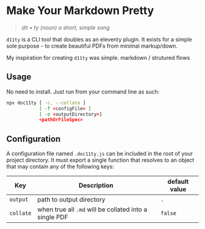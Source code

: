 # Make Your Markdown Pretty

> _dit &bull; ty (noun) a short, simple song_

`d11ty` is a CLI tool that doubles as an eleventy plugin. It exists for a simple sole purpose - to create beautiful PDFs from minimal markup/down.

My inspiration for creating `d11ty` was simple. markdown / strutured flows 

## Usage
No need to install. Just run from your command line as such:
```sh
npx doc11ty [ -c, --collate ] 
            [ -f <configFile> ] 
            [ -o <outputDirectory>] 
            <pathOrFileSpec>
```

## Configuration
A configuration file named `.doc11ty.js` can be included in the root of your project directory. It must export a single function that resolves to an object that may contain any of the following keys: 

Key             | Description               | default value
--              | --                        | --
`output`        | path to output directory  | `.`
`collate`       | when true all `.md` will be collated into a single PDF | `false` 
